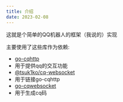 ```yaml
---
title: 介绍
date: 2023-02-08
---
```


这就是个简单的QQ机器人的框架（我说的）实现

主要使用了这些库作为依赖:

- [go-cqhttp](https://github.com/Mrs4s/go-cqhttp)
- 用于提供qq的交互功能
- [@tsuk1ko/cq-websocket](https://www.npmjs.com/package/@tsuk1ko/cq-websocket)
- 用于链接go-cqhttp
- [go-cqwebsocket](https://www.npmjs.com/package/go-cqwebsocket)
- 用于生成cq码
